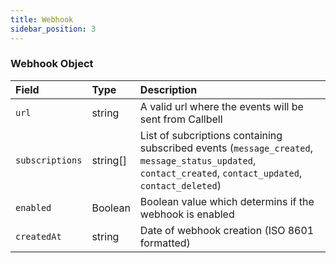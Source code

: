 ```yaml
---
title: Webhook
sidebar_position: 3
---
```


### Webhook Object

| Field           | Type     | Description                                                                                                                                              |
| :-------------- | :------- | :------------------------------------------------------------------------------------------------------------------------------------------------------- |
| `url`           | string   | A valid url where the events will be sent from Callbell                                                                                                  |
| `subscriptions` | string[] | List of subcriptions containing subscribed events (`message_created`, `message_status_updated`, `contact_created`, `contact_updated`, `contact_deleted`) |
| `enabled`       | Boolean  | Boolean value which determins if the webhook is enabled                                                                                                  |
| `createdAt`     | string   | Date of webhook creation (ISO 8601 formatted)                                                                                                            |

